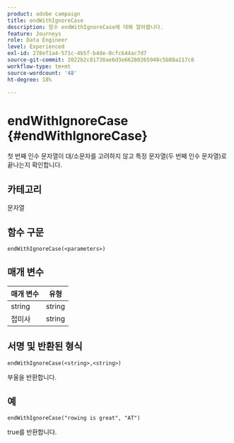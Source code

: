 ```yaml
---
product: adobe campaign
title: endWithIgnoreCase
description: 함수 endWithIgnoreCase에 대해 알아봅니다.
feature: Journeys
role: Data Engineer
level: Experienced
exl-id: 278ef1a4-571c-4b5f-b4de-0cfc644ac7d7
source-git-commit: 2022b2c81738ae6d3e66280265948c5b88a117c8
workflow-type: tm+mt
source-wordcount: '48'
ht-degree: 18%

---
```


# endWithIgnoreCase {#endWithIgnoreCase}

첫 번째 인수 문자열이 대/소문자를 고려하지 않고 특정 문자열(두 번째 인수 문자열)로 끝나는지 확인합니다.

## 카테고리

문자열

## 함수 구문

`endWithIgnoreCase(<parameters>)`

## 매개 변수

| 매개 변수 | 유형 |
|-----------|------------------|
| string | string |
| 접미사 | string |

## 서명 및 반환된 형식

`endWithIgnoreCase(<string>,<string>)`

부울을 반환합니다.

## 예

`endWithIgnoreCase("rowing is great", "AT")`

true를 반환합니다.
